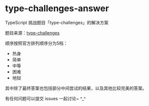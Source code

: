 # type-challenges-answer
TypeScript 挑战题目「type-challenges」的解决方案

题目来源：[type-challenges](https://github.com/type-challenges/type-challenges/blob/master/README.zh-CN.md)

顺序按照官方排列顺序分为5档：

- 热身
- 简单
- 中等
- 困难
- 地狱

其中除了最终答案也包括部分中间尝试的结果，以及其他比较完美的答案。

有任何问题可以提交 issues 一起讨论~ ^_^

